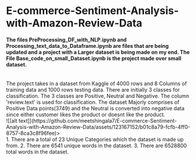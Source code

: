 # E-commerce-Sentiment-Analysis-with-Amazon-Review-Data

<h4>
  The files PreProcessing_DF_with_NLP.ipynb and Processing_text_data_to_Dataframe.ipynb are files that are being updated and a project with a Larger dataset is being made on my end. The File Base_code_on_small_Dataset.ipynb is the project made over small dataset. 
</h4>
<br>
The project takes in a dataset from Kaggle of 4000 rows and 8 Columns of training data and 1000 rows testing data. There are initially 3 classes for classification. The 3 classes are Positive, Neutral and Negative. The column 'review.text' is used for classification. The dataset Majorly comprises of Positive Data points(3749) and the Neutral is converted into negative data since either customer likes the product or doesnt like the product. 
<br>
![[alt text]](https://github.com/meetshingala7/E-commerce-Sentiment-Analysis-with-Amazon-Review-Data/assets/123167152/b01c8a79-fcfb-4ff0-8757-8ca3c8f96fee)>
<br>
1. There are a total of 23 Unique Categories which the dataset is made up from.
2. There are 6541 unique words in the dataset.
3. There are 6528800 total words in the dataset.
